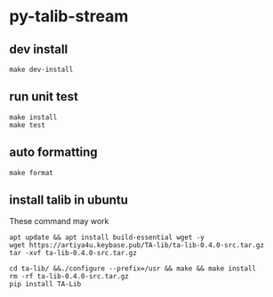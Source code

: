 # py-talib-stream

## dev install
```
make dev-install
```

## run unit test
```
make install
make test
```

## auto formatting

```
make format
```


## install talib in ubuntu

These command may work
```
apt update && apt install build-essential wget -y
wget https://artiya4u.keybase.pub/TA-lib/ta-lib-0.4.0-src.tar.gz
tar -xvf ta-lib-0.4.0-src.tar.gz

cd ta-lib/ &&./configure --prefix=/usr && make && make install
rm -rf ta-lib-0.4.0-src.tar.gz
pip install TA-Lib
```

